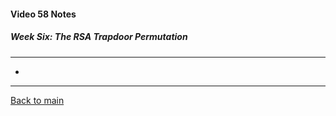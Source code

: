 #### Video 58 Notes

##### Week Six: The RSA Trapdoor Permutation
---
- 

---

[Back to main](https://github.com/rot0xd/Coursera/blob/master/Cryptography/I/README.md)

